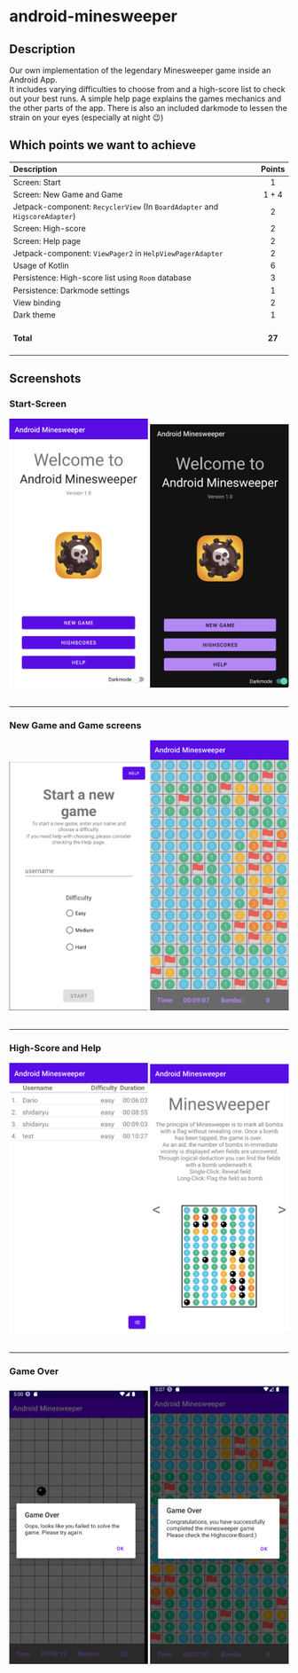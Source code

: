 # android-minesweeper
## Description
Our own implementation of the legendary Minesweeper game inside an Android App. <br>
It includes varying difficulties to choose from and a high-score list to check out your best runs.
A simple help page explains the games mechanics and the other parts of the app.
There is also an included darkmode to lessen the strain on your eyes (especially at night 😉) 

## Which points we want to achieve

| Description                                                                 |   Points    |
|:----------------------------------------------------------------------------|:-----------:|
| Screen: Start                                                               |      1      |
| Screen: New Game and Game                                                   |    1 + 4    |
| Jetpack-component: `RecyclerView` (In `BoardAdapter` and `HigscoreAdapter`) |      2      |
| Screen: High-score                                                          |      2      |
| Screen: Help page                                                           |      2      |
| Jetpack-component: `ViewPager2` in `HelpViewPagerAdapter`                   |      2      |
| Usage of Kotlin                                                             |      6      |
| Persistence: High-score list using `Room` database                          |      3      |
| Persistence: Darkmode settings                                              |      1      |
| View binding                                                                |      2      |
| Dark theme                                                                  |      1      |
| <h4>Total</h4>                                                              | <h4>27</h4> |

## Screenshots
### Start-Screen
<div float="left"> 
<img src="pictures/startscreen_light.png" width="250" />
<img src="pictures/startscreen_dark.png" width="250" />
</div>

<br>

--- 


### New Game and Game screens
<div float="left"> 
<img src="pictures/newgame.png" width="250" />
<img src="pictures/gamescreen.png" width="250" />
</div>

<br>

--- 
### High-Score and Help
<div float="left"> 
<img src="pictures/highscore.png" width="250" />
<img src="pictures/help.png" width="250" />
</div>

<br>

--- 
### Game Over
<div float="left"> 
<img src="pictures/gameoverlost.png" width="250" />
<img src="pictures/gameoverwin.png" width="250" />
</div>
